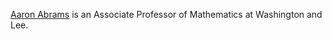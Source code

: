 [Aaron Abrams](http://home.wlu.edu/~abramsa/) is an Associate Professor of Mathematics at Washington and Lee. 